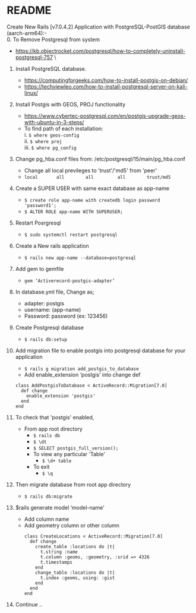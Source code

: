# README

Create New Rails [v7.0.4.2] Application with PostgreSQL-PostGIS database (aarch-arm64):- \
0.	To Remove Postgresql from system
  - https://kb.objectrocket.com/postgresql/how-to-completely-uninstall-postgresql-757 \
1.	Install PostgreSQL database.
    - https://computingforgeeks.com/how-to-install-postgis-on-debian/
    - https://techviewleo.com/how-to-install-postgresql-server-on-kali-linux/
2.	Install Postgis with GEOS, PROJ functionality
    - https://www.cybertec-postgresql.com/en/postgis-upgrade-geos-with-ubuntu-in-3-steps/
    - To find path of each installation: \
      i.	```$ where geos-config``` \
      ii.	```$ where proj``` \
      iii.	```$ where pg_config```
3.	Change pg_hba.conf files from: /etc/postgresql/15/main/pg_hba.conf
    - Change all local previleges to 'trust'/'md5' from 'peer'
    - ```local       all        all         all        trust/md5```
4.	Create a SUPER USER with same exact database as app-name
    - ```$ create role app-name with createdb login password 'password1';```
    - ```$ ALTER ROLE app-name WITH SUPERUSER;```
6.	Restart Posrgresql
    - ```$ sudo systemctl restart postgresql```
7.	Create a New rails application
    - ```$ rails new app-name --database=postgresql```
8.	Add gem to gemfile
    - ```gem ‘Activerecord-postgis-adapter’```
9.	In database.yml file, Change as;
    - adapter: postgis
    - username: (app-name)
    - Password: password (ex: 123456)
10.	Create Postgresql database
    - ```$ rails db:setup```
11.	Add migration file to enable postgis into postgresql database for your application

    - ```$ rails g migration add_postgis_to_database```
    - Add enable_extension ‘postgis’ into change def
    ```
    class AddPostgisToDatabase < ActiveRecord::Migration[7.0]
      def change
        enable_extension 'postgis'
      end
    end
    ```
12. To check that 'postgis' enabled,
    - From app root directory
      - ```$ rails db```
      - ```$ \dt```
      - ```$ SELECT postgis_full_version();```
      - To view any particular 'Table'
        - ```$ \d+ table```
      - To exit
        - ```$ \q```
12.	Then migrate database from root app directory
    - ```$ rails db:migrate```
13.	$rails generate model ‘model-name’
    - Add column name
    - Add geometry column or other column
      ```
      class CreateLocations < ActiveRecord::Migration[7.0]
        def change
          create_table :locations do |t|
            t.string :name
            t.column :geoms, :geometry, :srid => 4326
            t.timestamps
          end
          change_table :locations do |t|
            t.index :geoms, using: :gist
          end
        end
      end
      ```
14.	Continue ..


